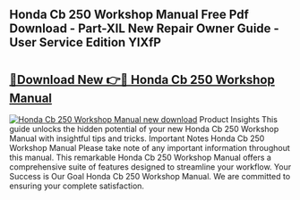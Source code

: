## Honda Cb 250 Workshop Manual Free Pdf Download - Part-XIL New Repair Owner Guide - User Service Edition YlXfP

# <h2><a href="http://bc43686.oget.top/?id=Honda+Cb+250+Workshop+Manual">🔗Download New 👉🔴 Honda Cb 250 Workshop Manual</a></h2>

[![Honda Cb 250 Workshop Manual new download](https://i.imgur.com/5g1atiW.png)](http://bc43686.oget.top/?id=Honda+Cb+250+Workshop+Manual)
Product Insights This guide unlocks the hidden potential of your new Honda Cb 250 Workshop Manual with insightful tips and tricks. Important Notes Honda Cb 250 Workshop Manual Please take note of any important information throughout this manual. This remarkable Honda Cb 250 Workshop Manual offers a comprehensive suite of features designed to streamline your workflow. Your Success is Our Goal Honda Cb 250 Workshop Manual. We are committed to ensuring your complete satisfaction.

